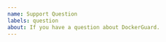 ```yaml
---
name: Support Question
labels: question
about: If you have a question about DockerGuard.
---
```


<!--
If you have a trouble, feel free to ask.
Make sure you're not asking duplicate question by searching on the issues lists.
-->
